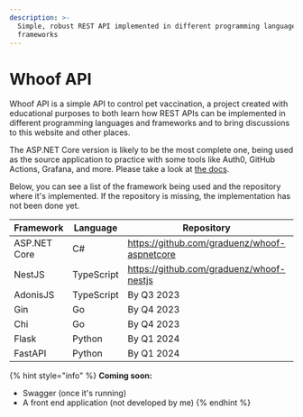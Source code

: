 ```yaml
---
description: >-
  Simple, robust REST API implemented in different programming languages and
  frameworks
---
```


# Whoof API

Whoof API is a simple API to control pet vaccination, a project created with educational purposes to both learn how REST APIs can be implemented in different programming languages and frameworks and to bring discussions to this website and other places.

The ASP.NET Core version is likely to be the most complete one, being used as the source application to practice with some tools like Auth0, GitHub Actions, Grafana, and more. Please take a look at [the docs](https://github.com/graduenz/whoof-aspnetcore).

Below, you can see a list of the framework being used and the repository where it's implemented. If the repository is missing, the implementation has not been done yet.

<table><thead><tr><th width="168">Framework</th><th width="121.33333333333331">Language</th><th width="358">Repository</th><th data-type="select">Status</th></tr></thead><tbody><tr><td>ASP.NET Core</td><td>C#</td><td><a href="https://github.com/graduenz/whoof-aspnetcore">https://github.com/graduenz/whoof-aspnetcore</a></td><td></td></tr><tr><td>NestJS</td><td>TypeScript</td><td><a href="https://github.com/graduenz/whoof-nestjs">https://github.com/graduenz/whoof-nestjs</a></td><td></td></tr><tr><td>AdonisJS</td><td>TypeScript</td><td>By Q3 2023</td><td></td></tr><tr><td>Gin</td><td>Go</td><td>By Q4 2023</td><td></td></tr><tr><td>Chi</td><td>Go</td><td>By Q4 2023</td><td></td></tr><tr><td>Flask</td><td>Python</td><td>By Q1 2024</td><td></td></tr><tr><td>FastAPI</td><td>Python</td><td>By Q1 2024</td><td></td></tr></tbody></table>

{% hint style="info" %}
**Coming soon:**

* Swagger (once it's running)
* A front end application (not developed by me)
{% endhint %}
